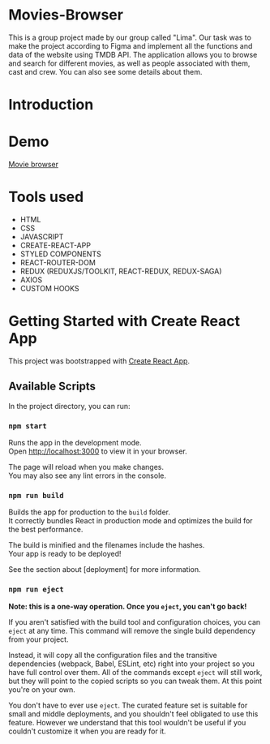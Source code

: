 # Movies-Browser

This is a group project made by our group called "Lima". Our task was to make the project according to Figma and implement all the functions and data of the website using TMDB API. The application allows you to browse and search for different movies, as well as people associated with them, cast and crew. You can also see some details about them. 

# Introduction



# Demo

[Movie browser](https://kamiljustynski.github.io/Movies-browser/#/movies?page=1)

# Tools used
- HTML
- CSS
- JAVASCRIPT
- CREATE-REACT-APP
- STYLED COMPONENTS
- REACT-ROUTER-DOM
- REDUX (REDUXJS/TOOLKIT, REACT-REDUX, REDUX-SAGA)
- AXIOS
- CUSTOM HOOKS

# Getting Started with Create React App

This project was bootstrapped with [Create React App](https://github.com/facebook/create-react-app).

## Available Scripts

In the project directory, you can run:

### `npm start`

Runs the app in the development mode.\
Open [http://localhost:3000](http://localhost:3000) to view it in your browser.

The page will reload when you make changes.\
You may also see any lint errors in the console.

### `npm run build`

Builds the app for production to the `build` folder.\
It correctly bundles React in production mode and optimizes the build for the best performance.

The build is minified and the filenames include the hashes.\
Your app is ready to be deployed!

See the section about [deployment] for more information.

### `npm run eject`

**Note: this is a one-way operation. Once you `eject`, you can't go back!**

If you aren't satisfied with the build tool and configuration choices, you can `eject` at any time. This command will remove the single build dependency from your project.

Instead, it will copy all the configuration files and the transitive dependencies (webpack, Babel, ESLint, etc) right into your project so you have full control over them. All of the commands except `eject` will still work, but they will point to the copied scripts so you can tweak them. At this point you're on your own.

You don't have to ever use `eject`. The curated feature set is suitable for small and middle deployments, and you shouldn't feel obligated to use this feature. However we understand that this tool wouldn't be useful if you couldn't customize it when you are ready for it.
